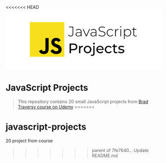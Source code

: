 <<<<<<< HEAD
![What is this](cover.png)

# JavaScript Projects

> This repository contains 20 small JavaScript projects from [Brad Traversy course on Udemy](https://www.udemy.com/course/web-projects-with-vanilla-javascript/)
=======
# javascript-projects
20 project from course
>>>>>>> parent of 7fe7640... Update README.md
